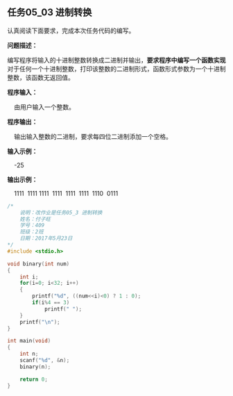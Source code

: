 ## 任务05_03  进制转换

认真阅读下面要求，完成本次任务代码的编写。

**问题描述：**

编写程序将输入的十进制整数转换成二进制并输出，**要求程序中编写一个函数实现**对于任何一个十进制整数，打印该整数的二进制形式，函数形式参数为一个十进制整数，该函数无返回值。

**程序输入：**

    由用户输入一个整数。

**程序输出：**

    输出输入整数的二进制，要求每四位二进制添加一个空格。

**输入示例：**

    -25

**输出示例：**

    1111  1111 1111  1111  1111  1111  1110  0111

```c
/*
	说明：改作业是任务05_3 进制转换
	姓名：付子旺
	学号：409
	班级：2班
	日期：2017年5月23日
*/
#include <stdio.h>

void binary(int num)
{
    int i;
    for(i=0; i<32; i++)
    {
        printf("%d", ((num<<i)<0) ? 1 : 0);
        if(i%4 == 3)
            printf(" ");
    }
    printf("\n");
}

int main(void)
{
    int n;
    scanf("%d", &n);
    binary(n);

    return 0;
}
```



